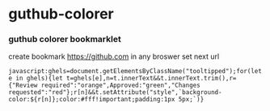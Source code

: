 # guthub-colorer
### guthub colorer bookmarklet

create  bookmark https://github.com in any broswer
set next url 

```javascript:ghels=document.getElementsByClassName("tooltipped");for(let e in ghels){let t=ghels[e],n=t.innerText&&t.innerText.trim(),r={"Review required":"orange",Approved:"green","Changes requested":"red"};r[n]&&t.setAttribute("style",`background-color:${r[n]};color:#fff!important;padding:1px 5px;`)}```




